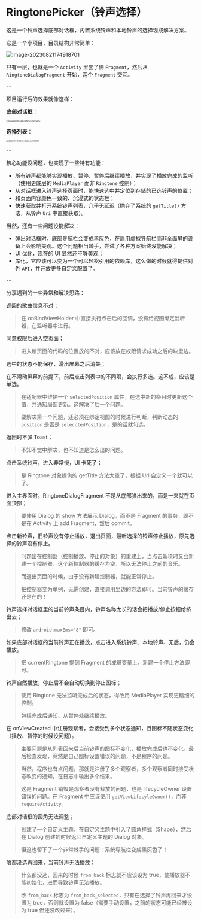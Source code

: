 # RingtonePicker（铃声选择）

这是一个铃声选择底部对话框，内置系统铃声和本地铃声的选择现成解决方案。

它是一个小项目，目录结构非常简单：

![image-20230821174918701](https://image-bed-1315938829.cos.ap-nanjing.myqcloud.com/image-20230821174918701.png)

只有一层，也就是一个 `Activity` 里套了俩 `Fragment`，然后从 `RingtoneDialogFragment`  开始，两个 `Fragment` 交互。

--

项目运行后的效果就像这样：

**底部对话框**：

<img src="https://image-bed-1315938829.cos.ap-nanjing.myqcloud.com/6a9eb087d958d9b26763e7c2590a60e.jpg" alt="6a9eb087d958d9b26763e7c2590a60e" style="zoom:33%;" />

**选择列表**：

<img src="https://image-bed-1315938829.cos.ap-nanjing.myqcloud.com/d06b17434607bc1ce82bcc8d417668f.jpg" alt="d06b17434607bc1ce82bcc8d417668f" style="zoom:33%;" />

--

核心功能没问题，也实现了一些特有功能：

- 所有铃声都能够实现播放、暂停、暂停后继续播放，并实现了播放完成的监听（使用更底层的 `MediaPlayer` 而非 `Ringtone` 控制）；
- 从对话框进入铃声选择页面时，能快速选中并定位到存储的已选铃声的位置；
- 和页面内容颜色一致的、沉浸式的状态栏；
- 快速获取并打开系统铃声列表，几乎无延迟（抛弃了系统的 `getTitle()` 方法，从铃声 `Uri` 中直接获取）。

当然，还有一些问题没能解决：

- 弹出对话框时，底部导航栏会变成黑灰色，在启用虚拟导航栏而非全面屏的设备上会影响美观。这个问题相当棘手，尝试了各种方案始终没能解决；
- UI 优化，现在的 UI 显然还不够美观；
- 库化，它应该可以变为一个可以轻松引用的依赖库，这么做的时候就得提供对外 `API`，并开放更多自定义配置了。

--

分享遇到的一些异常和解决思路：

返回的歌曲信息不对；

> 在 onBindViewHolder 中直接执行点击后的回调，没有给视图绑定监听器，在监听器中进行。

同意权限后进入空页面；

> 进入新页面的代码的位置放的不对，应该放在权限请求成功之后的块里边。

选中的状态不能保存，滑出屏幕之后消失；

在不滑动屏幕的前提下，前后点击列表中的不同项，会执行多选。这不成，应该是单选。

> 在适配器中维护一个 `selectedPosition` 属性，在选中新的条目时更新这个值，并通知局部更新。这解决了后一个问题。
>
> 要解决第一个问题，还必须在绑定视图的时候进行判断，判断动态的 `position` 是否是 `selecctedPosition`，是的话就勾选。

返回时不弹 Toast；

> 不知不觉中解决，也不知道是怎么出的问题。

点击系统铃声，进入非常慢，UI 卡死了；

> 是 Ringtone 对象提供的 getTitle 方法太重了，根据 Uri 自定义一个就可以了。

进入主界面时，RingtoneDialogFragment 不是从底部弹出来的，而是一来就在页面顶部；

> 要使用 Dialog 的 show 方法展示 Dialog，而不是 Fragment 的事务，即不是在 Activity 上 add Fragment，然后 commit。

点击新铃声，旧铃声没有停止播放，退出页面，最新选择的铃声停止播放，原先选择的铃声没有停止。

> 问题出在控制器（控制播放、停止的对象）的重建上，当点击新项时又会新建一个控制器，这个新控制器的缓存为空，所以无法停止之前的音乐。
>
> 而退出页面的时候，由于没有新建控制器，就能正常停止。
>
> 把控制器变为单例，无需创建，直接调用里边的方法即可。当前铃声的缓存还是在的！

铃声选择对话框里的当前铃声条目内，铃声名称太长的话会把播放/停止按钮给挤出去；

> 修改 `android:maxEms="8"` 即可。

如果底部对话框的当前铃声正在播放，点击进入系统铃声、本地铃声、无后，仍会播放。

> 把 currentRingtone 提到 Fragment 的成员变量上，新建一个停止方法即可。

铃声自然播放，停止后不会自动切换到停止图标；

> 使用 Ringtone 无法监听完成后的状态，得改用 MediaPlayer 实现更精细的控制。
>
> 包括完成后通知、从暂停处继续播放。

在 onViewCreated 中注册观察者，会接受到多个状态通知，且图标不随状态变化（播放、暂停的时候没问题）。

> 主要问题是从列表回来后当前铃声的图标不变化，播放完成后也不变化。最后检查发现，竟然是自己图标设置错误的问题，不是程序的问题。
>
> 当然，程序也有点问题，那就是注册了多个观察者，多个观察者同时接受状态改变的通知，在日志中输出多个结果。
>
> 这是 Fragment 销毁是观察者没有释放的问题，也是 lifecycleOwner 设置错误的问题。在 Fragment 中应该使用 `getViewLifecyleOwner()`，而非 `requireActivity`。

底部对话框的圆角无法调整；

> 创建了一个自定义主题，在自定义主题中引入了圆角样式（Shape），然后在 Dialog 创建的时候返回自定义主题的 Dialog 对象。
>
> 但这也留下了一个非常棘手的问题：系统导航栏变成黑灰色了！

啥都没选再回来，当前铃声无法播放；

> 什么都没选，回来的时候 `from_back` 标志就不应该设为 true，使播放器不能初始化，进而导致铃声无法播放。
>
> 改 `from_back` 标志为 `from_back_selected`，只有在选择了铃声再回来才设置为 true，否则就设置为 false（需要手动设置，之前的状态可能已经被设为 true 但还没改过来）。

